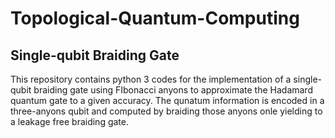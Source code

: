 # Topological-Quantum-Computing
## Single-qubit Braiding Gate
This repository contains python 3 codes for the implementation of a single-qubit braiding gate using FIbonacci anyons to approximate the Hadamard quantum gate to a given accuracy. The qunatum information is encoded in a three-anyons qubit and computed by braiding those anyons onle yielding to a leakage free braiding gate.
